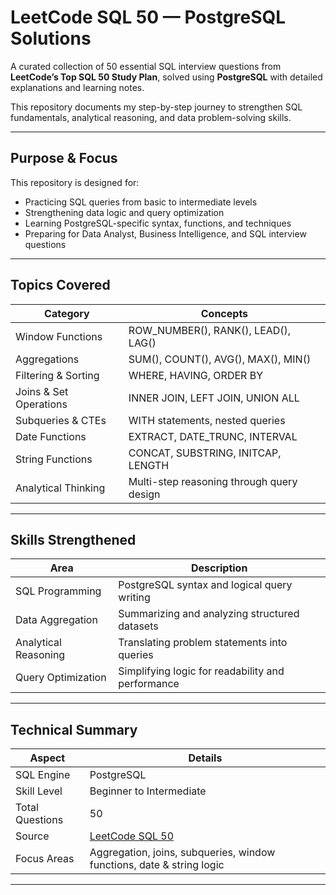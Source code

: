 # LeetCode SQL 50 — PostgreSQL Solutions

A curated collection of 50 essential SQL interview questions from **LeetCode’s Top SQL 50 Study Plan**, solved using **PostgreSQL** with detailed explanations and learning notes.

This repository documents my step-by-step journey to strengthen SQL fundamentals, analytical reasoning, and data problem-solving skills.

---

## Purpose & Focus

This repository is designed for:

- Practicing SQL queries from basic to intermediate levels  
- Strengthening data logic and query optimization  
- Learning PostgreSQL-specific syntax, functions, and techniques  
- Preparing for Data Analyst, Business Intelligence, and SQL interview questions  

---

## Topics Covered

| Category | Concepts |
|-----------|-----------|
| Window Functions | ROW_NUMBER(), RANK(), LEAD(), LAG() |
| Aggregations | SUM(), COUNT(), AVG(), MAX(), MIN() |
| Filtering & Sorting | WHERE, HAVING, ORDER BY |
| Joins & Set Operations | INNER JOIN, LEFT JOIN, UNION ALL |
| Subqueries & CTEs | WITH statements, nested queries |
| Date Functions | EXTRACT, DATE_TRUNC, INTERVAL |
| String Functions | CONCAT, SUBSTRING, INITCAP, LENGTH |
| Analytical Thinking | Multi-step reasoning through query design |

---

## Skills Strengthened

| Area | Description |
|------|--------------|
| SQL Programming | PostgreSQL syntax and logical query writing |
| Data Aggregation | Summarizing and analyzing structured datasets |
| Analytical Reasoning | Translating problem statements into queries |
| Query Optimization | Simplifying logic for readability and performance |

---

## Technical Summary

| Aspect | Details |
|---------|----------|
| SQL Engine | PostgreSQL |
| Skill Level | Beginner to Intermediate |
| Total Questions | 50 |
| Source | [LeetCode SQL 50](https://leetcode.com/studyplan/top-sql-50/) |
| Focus Areas | Aggregation, joins, subqueries, window functions, date & string logic |

---


